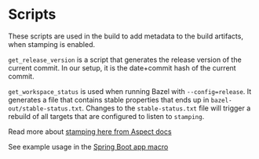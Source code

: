 # Scripts

These scripts are used in the build to add metadata to the build artifacts, when stamping is enabled.

`get_release_version` is a script that generates the release version of the current commit.
In our setup, it is the date+commit hash of the current commit.

`get_workspace_status` is used when running Bazel with `--config=release`. It generates a file that contains stable properties that ends up in `bazel-out/stable-status.txt`. 
Changes to the ``stable-status.txt`` file will trigger a rebuild of all targets that are configured to listen to `stamping`.

Read more about [stamping here from Aspect docs](https://docs.aspect.build/rulesets/aspect_bazel_lib/docs/stamping/)

See example usage in the [Spring Boot app macro](../tools/generic_spring_boot_app.bzl)
